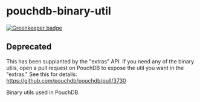 pouchdb-binary-util
=========

[![Greenkeeper badge](https://badges.greenkeeper.io/pouchdb/binary-util.svg)](https://greenkeeper.io/)

Deprecated
------

This has been supplanted by the "extras" API. If you need any of the binary utils, open
a pull request on PouchDB to expose the util you want in the "extras." See this for
details: https://github.com/pouchdb/pouchdb/pull/3730

Binary utils used in PouchDB.
